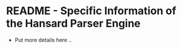 README - Specific Information of the Hansard Parser Engine
==========================================================
- Put more details here ..

